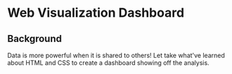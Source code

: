 # Web Visualization Dashboard

## Background

Data is more powerful when it is shared to others! Let take what've learned about HTML and CSS to create a dashboard showing off the analysis.